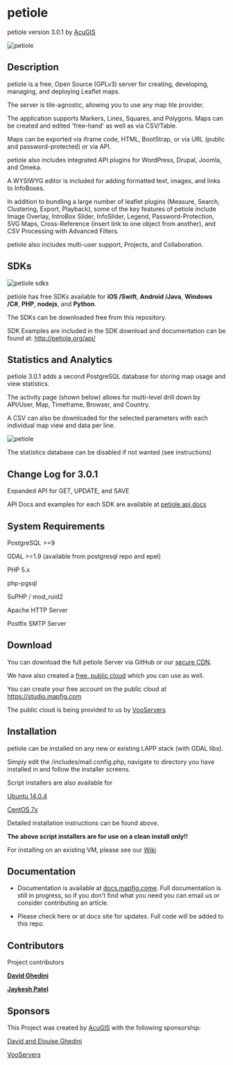 # petiole

petiole version 3.0.1  by <a href="https://www.acugis.com" target="_blank">AcuGIS</a>


![petiole](https://cdn.acugis.com/petiole/v301/petdocs/petiole.png)

## Description

petiole is a free, Open Source (GPLv3) server for creating, developing, managing, and deploying Leaflet maps.

The server is tile-agnostic, allowing you to use any map tile provider.  

The application supports Markers, Lines, Squares, and Polygons. Maps can be created and edited 'free-hand' as well as via CSV/Table.

Maps can be exported via iframe code, HTML, BootStrap, or via URL (public and password-protected) or via API.

petiole also includes integrated API plugins for WordPress, Drupal, Joomla, and Omeka.

A WYSIWYG editor is included for adding formatted text, images, and links to InfoBoxes. 

In addition to bundling a large number of leaflet plugins (Measure, Search, Clustering, Export, Playback), some of the key features of petiole include Image Overlay, IntroBox Slider, InfoSlider, Legend, Password-Protection, SVG Maps, Cross-Reference (insert link to one object from another), and CSV Processing with Advanced Filters. 

petiole also includes multi-user support, Projects, and Collaboration.

## SDKs

![petiole sdks](http://www.mapfig.com/images/petiole-sdks.png)  

petiole has free SDKs available for <strong>iOS /Swift</strong>, <strong>Android /Java</strong>, <strong>Windows /C#</strong>, <strong>PHP</strong>, <strong>nodejs</strong>, and <strong>Python</strong>.

The SDKs can be downloaded free from this repository.

SDK Examples are included in the SDK download and documentation can be found at: <a href="http://petiole.org/api/" target="_blank"> http://petiole.org/api/ </a>

## Statistics and Analytics

petiole 3.0.1 adds a second PostgreSQL database for storing map usage and view statistics.

The activity page (shown below) allows for multi-level drill down by API/User, Map, Timeframe, Browser, and Country. 

A CSV can also be downloaded for the selected parameters with each individual map view and data per line.

![petiole](https://www.mapfig.com/images/stats-db.png)

The statistics database can be disabled if not wanted (see instructions)

## Change Log for 3.0.1

Expanded API for GET, UPDATE, and SAVE

API Docs and examples for each SDK are available at <a href="http://petiole.org/api/" target="_blank">petiole api docs</a>


## System Requirements

PostgreSQL >=9

GDAL >=1.9 (available from postgresql repo and epel)

PHP 5.x

php-pgsql

SuPHP / mod_ruid2 

Apache HTTP Server

Postfix SMTP Server


## Download

You can download the full petiole Server via GitHub or our <a href="https://cdn.acugis.com/petiole/v301/petiole.zip"> secure CDN</a>.

We have also created a <a href="https://studio.mapfig.com" target="_blank">free, public cloud</a> which you can use as well.

You can create your free account on the public cloud at <a href="https://studio.mapfig.com" target="_blank"> https://studio.mapfig.com</a>

The public cloud is being provided to us by <a href="https://www.vooservers.com/" target="_blank">VooServers</a>

## Installation

petiole can be installed on any new or existing LAPP stack (with GDAL libs).

Simply edit the /includes/mail.config.php, navigate to directory you have installed in and follow the installer screens. 

Script installers are also available for 

<a href="https://github.com/MapFig/petiole-Ubuntu-14-Installer" target="_blank">Ubuntu 14.0.4</a>

<a href="https://github.com/MapFig/petiole-CentOS-7-Installer" target="_blank">CentOS 7x</a>

Detailed installation instructions can be found above.

**The above script installers are for use on a clean install only!!**

For installing on an existing VM, please see our <a href="https://github.com/MapFig/MapFig-Studio/wiki/Quick-Start-to-Installing-MapFig-Studio-on-CentOS-6" target="_blank">Wiki</a>


## Documentation

  - Documentation is available at <a href="http://docs.mapfig.com/" target="_blank">docs.mapfig.come</a>. Full documentation is still in progress, so if you don't find what you need you can email us or consider contributing an article.

  - Please check here or at docs site for updates. Full code will be added to this repo.
  

## Contributors

Project contributors

**[David Ghedini](https://github.com/DavidGhedini)**

**[Jaykesh Patel](https://github.com/pateljaykesh)**  

## Sponsors

This Project was created by <a href="https://www.acugis.com" target="_blank">AcuGIS</a> with the following sponsorship:

<a href="http://www.davidghedini.com/" target="_blank">David and Elouise Ghedini</a>

<a href="https://www.vooservers.com/" target="_blank">VooServers</a> 

